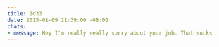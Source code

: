 ```yaml
---
title: id33
date: 2015-01-09 21:39:00 -08:00
chats:
- message: Hey I'm really really sorry about your job. That sucks
---
```



